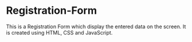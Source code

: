 # Registration-Form
This is a Registration Form  which display the entered data on the screen. It is created using HTML, CSS and JavaScript. 
